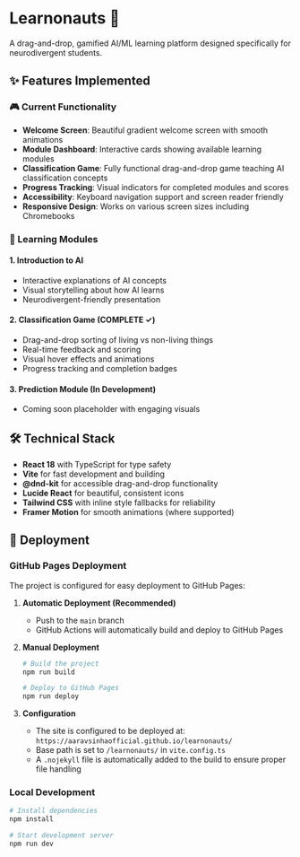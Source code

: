 # Learnonauts 🚀

A drag-and-drop, gamified AI/ML learning platform designed specifically for neurodivergent students.

## ✨ Features Implemented

### 🎮 Current Functionality
- **Welcome Screen**: Beautiful gradient welcome screen with smooth animations
- **Module Dashboard**: Interactive cards showing available learning modules
- **Classification Game**: Fully functional drag-and-drop game teaching AI classification concepts
- **Progress Tracking**: Visual indicators for completed modules and scores
- **Accessibility**: Keyboard navigation support and screen reader friendly
- **Responsive Design**: Works on various screen sizes including Chromebooks

### 🧠 Learning Modules

#### 1. Introduction to AI
- Interactive explanations of AI concepts
- Visual storytelling about how AI learns
- Neurodivergent-friendly presentation

#### 2. Classification Game (COMPLETE ✓)
- Drag-and-drop sorting of living vs non-living things
- Real-time feedback and scoring
- Visual hover effects and animations
- Progress tracking and completion badges

#### 3. Prediction Module (In Development)
- Coming soon placeholder with engaging visuals

## 🛠️ Technical Stack

- **React 18** with TypeScript for type safety
- **Vite** for fast development and building
- **@dnd-kit** for accessible drag-and-drop functionality
- **Lucide React** for beautiful, consistent icons
- **Tailwind CSS** with inline style fallbacks for reliability
- **Framer Motion** for smooth animations (where supported)

## 🚀 Deployment

### GitHub Pages Deployment

The project is configured for easy deployment to GitHub Pages:

1. **Automatic Deployment (Recommended)**
   - Push to the `main` branch
   - GitHub Actions will automatically build and deploy to GitHub Pages

2. **Manual Deployment**
   ```bash
   # Build the project
   npm run build
   
   # Deploy to GitHub Pages
   npm run deploy
   ```

3. **Configuration**
   - The site is configured to be deployed at: `https://aaravsinhaofficial.github.io/learnonauts/`
   - Base path is set to `/learnonauts/` in `vite.config.ts`
   - A `.nojekyll` file is automatically added to the build to ensure proper file handling

### Local Development

```bash
# Install dependencies
npm install

# Start development server
npm run dev
```